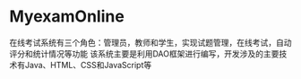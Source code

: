 # MyexamOnline
在线考试系统有三个角色：管理员，教师和学生，实现试题管理，在线考试，自动评分和统计情况等功能
该系统主要是利用DAO框架进行编写，开发涉及的主要技术有Java、HTML、CSS和JavaScript等
